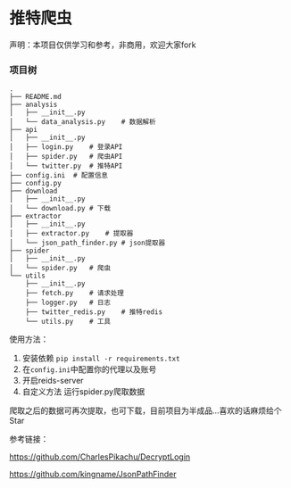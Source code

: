 # 推特爬虫

声明：本项目仅供学习和参考，非商用，欢迎大家fork

### 项目树

```
.
├── README.md
├── analysis
│   ├── __init__.py
│   └── data_analysis.py	# 数据解析
├── api
│   ├── __init__.py
│   ├── login.py	# 登录API
│   ├── spider.py	# 爬虫API
│   └── twitter.py	# 推特API
├── config.ini	# 配置信息
├── config.py
├── download
│   ├── __init__.py
│   └── download.py	# 下载
├── extractor
│   ├── __init__.py
│   ├── extractor.py	# 提取器
│   └── json_path_finder.py	# json提取器
├── spider
│   ├── __init__.py
│   └── spider.py	# 爬虫
└── utils
    ├── __init__.py
    ├── fetch.py	# 请求处理
    ├── logger.py	# 日志
    ├── twitter_redis.py	# 推特redis
    └── utils.py	# 工具
```

使用方法：

1. 安装依赖 `pip install -r requirements.txt`
2. 在`config.ini`中配置你的代理以及账号
3. 开启reids-server
4. 自定义方法 运行spider.py爬取数据

爬取之后的数据可再次提取，也可下载，目前项目为半成品...喜欢的话麻烦给个Star



参考链接：

https://github.com/CharlesPikachu/DecryptLogin

https://github.com/kingname/JsonPathFinder